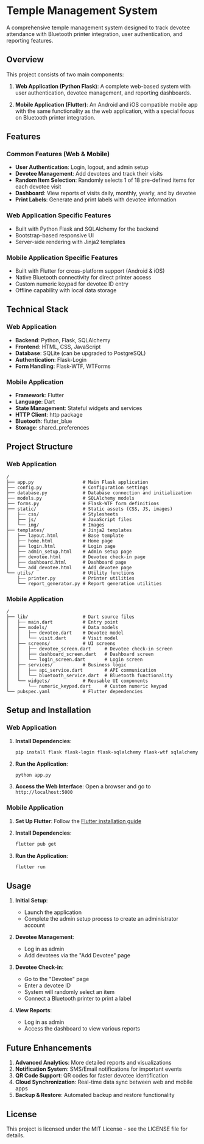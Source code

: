 # Temple Management System

A comprehensive temple management system designed to track devotee attendance with Bluetooth printer integration, user authentication, and reporting features.

## Overview

This project consists of two main components:

1. **Web Application (Python Flask)**: A complete web-based system with user authentication, devotee management, and reporting dashboards.

2. **Mobile Application (Flutter)**: An Android and iOS compatible mobile app with the same functionality as the web application, with a special focus on Bluetooth printer integration.

## Features

### Common Features (Web & Mobile)

- **User Authentication**: Login, logout, and admin setup
- **Devotee Management**: Add devotees and track their visits
- **Random Item Selection**: Randomly selects 1 of 18 pre-defined items for each devotee visit
- **Dashboard**: View reports of visits daily, monthly, yearly, and by devotee
- **Print Labels**: Generate and print labels with devotee information

### Web Application Specific Features

- Built with Python Flask and SQLAlchemy for the backend
- Bootstrap-based responsive UI
- Server-side rendering with Jinja2 templates

### Mobile Application Specific Features

- Built with Flutter for cross-platform support (Android & iOS)
- Native Bluetooth connectivity for direct printer access
- Custom numeric keypad for devotee ID entry
- Offline capability with local data storage

## Technical Stack

### Web Application

- **Backend**: Python, Flask, SQLAlchemy
- **Frontend**: HTML, CSS, JavaScript
- **Database**: SQLite (can be upgraded to PostgreSQL)
- **Authentication**: Flask-Login
- **Form Handling**: Flask-WTF, WTForms

### Mobile Application

- **Framework**: Flutter
- **Language**: Dart
- **State Management**: Stateful widgets and services
- **HTTP Client**: http package
- **Bluetooth**: flutter_blue
- **Storage**: shared_preferences

## Project Structure

### Web Application

```
/
├── app.py                  # Main Flask application
├── config.py               # Configuration settings
├── database.py             # Database connection and initialization
├── models.py               # SQLAlchemy models
├── forms.py                # Flask-WTF form definitions
├── static/                 # Static assets (CSS, JS, images)
│   ├── css/                # Stylesheets
│   ├── js/                 # JavaScript files
│   └── img/                # Images
├── templates/              # Jinja2 templates
│   ├── layout.html         # Base template
│   ├── home.html           # Home page
│   ├── login.html          # Login page
│   ├── admin_setup.html    # Admin setup page
│   ├── devotee.html        # Devotee check-in page
│   ├── dashboard.html      # Dashboard page
│   └── add_devotee.html    # Add devotee page
└── utils/                  # Utility functions
    ├── printer.py          # Printer utilities
    └── report_generator.py # Report generation utilities
```

### Mobile Application

```
/
├── lib/                    # Dart source files
│   ├── main.dart           # Entry point
│   ├── models/             # Data models
│   │   ├── devotee.dart    # Devotee model
│   │   └── visit.dart      # Visit model
│   ├── screens/            # UI screens
│   │   ├── devotee_screen.dart     # Devotee check-in screen
│   │   ├── dashboard_screen.dart   # Dashboard screen
│   │   └── login_screen.dart       # Login screen
│   ├── services/           # Business logic
│   │   ├── api_service.dart        # API communication
│   │   └── bluetooth_service.dart  # Bluetooth functionality
│   └── widgets/            # Reusable UI components
│       └── numeric_keypad.dart     # Custom numeric keypad
└── pubspec.yaml            # Flutter dependencies
```

## Setup and Installation

### Web Application

1. **Install Dependencies**:
   ```bash
   pip install flask flask-login flask-sqlalchemy flask-wtf sqlalchemy email-validator
   ```

2. **Run the Application**:
   ```bash
   python app.py
   ```

3. **Access the Web Interface**:
   Open a browser and go to `http://localhost:5000`

### Mobile Application

1. **Set Up Flutter**:
   Follow the [Flutter installation guide](https://flutter.dev/docs/get-started/install)

2. **Install Dependencies**:
   ```bash
   flutter pub get
   ```

3. **Run the Application**:
   ```bash
   flutter run
   ```

## Usage

1. **Initial Setup**:
   - Launch the application
   - Complete the admin setup process to create an administrator account

2. **Devotee Management**:
   - Log in as admin
   - Add devotees via the "Add Devotee" page

3. **Devotee Check-in**:
   - Go to the "Devotee" page
   - Enter a devotee ID
   - System will randomly select an item
   - Connect a Bluetooth printer to print a label

4. **View Reports**:
   - Log in as admin
   - Access the dashboard to view various reports

## Future Enhancements

1. **Advanced Analytics**: More detailed reports and visualizations
2. **Notification System**: SMS/Email notifications for important events
3. **QR Code Support**: QR codes for faster devotee identification
4. **Cloud Synchronization**: Real-time data sync between web and mobile apps
5. **Backup & Restore**: Automated backup and restore functionality

## License

This project is licensed under the MIT License - see the LICENSE file for details.